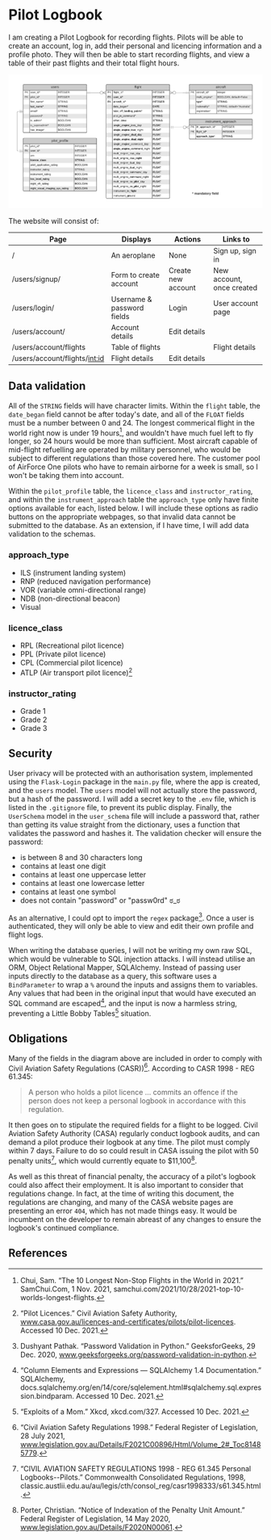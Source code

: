 # Pilot Logbook

I am creating a Pilot Logbook for recording flights. Pilots will be able to create an account, log in, add their personal and licencing information and a profile photo. They will then be able to start recording flights, and view a table of their past flights and their total flight hours.

![an entity relationship diagram of the application](logbook_erd.png)

The website will consist of:

| Page | Displays | Actions | Links to |
| ---- | -------- | ------- | -------- |
| / | An aeroplane | None | Sign up, sign in |
| /users/signup/ | Form to create account | Create new account | New account, once created |
| /users/login/ | Username & password fields | Login | User account page |
| /users/account/ | Account details | Edit details |  |
| /users/account/flights | Table of flights |  | Flight details |
| /users/account/flights/<int:id> | Flight details | Edit details | 

## Data validation

All of the ```STRING``` fields will have character limits. Within the ```flight``` table, the ```date_began``` field cannot be after today's date, and all of the ```FLOAT``` fields must be a number between 0 and 24. The longest commerical flight in the world right now is under 19 hours[^2], and wouldn't have much fuel left to fly longer, so 24 hours would be more than sufficient. Most aircraft capable of mid-flight refuelling are operated by military personnel, who would be subject to different regulations than those covered here. The customer pool of AirForce One pilots who have to remain airborne for a week is small, so I won't be taking them into account.

Within the ```pilot_profile``` table, the ```licence_class``` and ```instructor_rating```, and within the ```instrument_approach``` table the ```approach_type``` only have finite options available for each, listed below. I will include these options as radio buttons on the appropriate webpages, so that invalid data cannot be submitted to the database. As an extension, if I have time, I will add data validation to the schemas.
<!-- https://marshmallow.readthedocs.io/en/latest/extending.html#schema-level-validation -->

### approach_type
* ILS (instrument landing system)
* RNP (reduced navigation performance)
* VOR (variable omni-directional range)
* NDB (non-directional beacon)
* Visual

### licence_class
* RPL (Recreational pilot licence)
* PPL (Private pilot licence)
* CPL (Commercial pilot licence)
* ATLP (Air transport pilot licence)[^1]

### instructor_rating
* Grade 1
* Grade 2
* Grade 3

## Security

User privacy will be protected with an authorisation system, implemented using the ```Flask-Login``` package in the ```main.py``` file, where the app is created, and the ```users``` model. The ```users``` model will not actually store the password, but a hash of the password. I will add a secret key to the ```.env``` file, which is listed in the ```.gitignore``` file, to prevent its public display. Finally, the ```UserSchema``` model in the ```user_schema``` file will include a password that, rather than getting its value straight from the dictionary, uses a function that validates the password and hashes it. The validation checker will ensure the password:
* is between 8 and 30 characters long
* contains at least one digit
* contains at least one uppercase letter
* contains at least one lowercase letter
* contains at least one symbol
* does not contain "password" or "passw0rd" ಠ_ಠ

As an alternative, I could opt to import the ```regex``` package[^3]. Once a user is authenticated, they will only be able to view and edit their own profile and flight logs.

When writing the database queries, I will not be writing my own raw SQL, which would be vulnerable to SQL injection attacks. I will instead utilise an ORM, Object Relational Mapper, SQLAlchemy. Instead of passing user inputs directly to the database as a query, this software uses a ```BindParameter``` to wrap a ```%``` around the inputs and assigns them to variables. Any values that had been in the original input that would have executed an SQL command are escaped[^4], and the input is now a harmless string, preventing a Little Bobby Tables[^5] situation.

## Obligations

Many of the fields in the diagram above are included in order to comply with Civil Aviation Safety Regulations (CASR))[^6]. According to CASR 1998 - REG 61.345:
> A person who holds a pilot licence ... commits an offence if the person does not keep a personal logbook in accordance with this regulation.

It then goes on to stipulate the required fields for a flight to be logged. Civil Aviation Safety Authority (CASA) regularly conduct logbook audits, and can demand a pilot produce their logbook at any time. The pilot must comply within 7 days. Failure to do so could result in CASA issuing the pilot with 50 penalty units[^7], which would currently equate to $11,100[^8].

As well as this threat of financial penalty, the accuracy of a pilot's logbook could also affect their employment. It is also important to consider that regulations change. In fact, at the time of writing this document, the regulations are changing, and many of the CASA website pages are presenting an error ```404```, which has not made things easy. It would be incumbent on the developer to remain abreast of any changes to ensure the logbook's continued compliance.

## References

[^1]: “Pilot Licences.” Civil Aviation Safety Authority, www.casa.gov.au/licences-and-certificates/pilots/pilot-licences. Accessed 10 Dec. 2021.
[^2]: Chui, Sam. “The 10 Longest Non-Stop Flights in the World in 2021.” SamChui.Com, 1 Nov. 2021, samchui.com/2021/10/28/2021-top-10-worlds-longest-flights.
[^3]: Dushyant Pathak. “Password Validation in Python.” GeeksforGeeks, 29 Dec. 2020, www.geeksforgeeks.org/password-validation-in-python.
[^4]: “Column Elements and Expressions — SQLAlchemy 1.4 Documentation.” SQLAlchemy, docs.sqlalchemy.org/en/14/core/sqlelement.html#sqlalchemy.sql.expression.bindparam. Accessed 10 Dec. 2021.
[^5]: “Exploits of a Mom.” Xkcd, xkcd.com/327. Accessed 10 Dec. 2021.
[^6]: “Civil Aviation Safety Regulations 1998.” Federal Register of Legislation, 28 July 2021, www.legislation.gov.au/Details/F2021C00896/Html/Volume_2#_Toc81485779.
[^7]: “CIVIL AVIATION SAFETY REGULATIONS 1998 - REG 61.345 Personal Logbooks--Pilots.” Commonwealth Consolidated Regulations, 1998, classic.austlii.edu.au/au/legis/cth/consol_reg/casr1998333/s61.345.html.
[^8]: Porter, Christian. “Notice of Indexation of the Penalty Unit Amount.” Federal Register of Legislation, 14 May 2020, www.legislation.gov.au/Details/F2020N00061.
